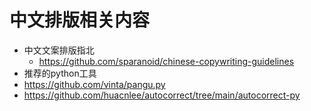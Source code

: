 # 中文排版相关内容

- 中文文案排版指北
  - https://github.com/sparanoid/chinese-copywriting-guidelines
- 推荐的python工具
 - https://github.com/vinta/pangu.py
 - https://github.com/huacnlee/autocorrect/tree/main/autocorrect-py
